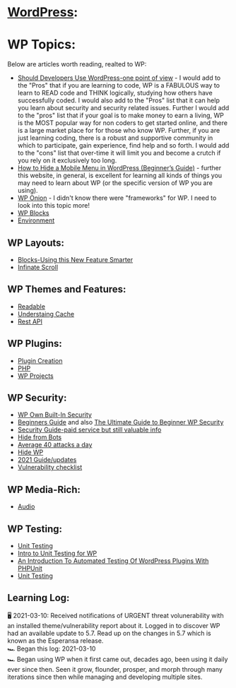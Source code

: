 # [WordPress](https://wordpress.org/):


# WP Topics: 
Below are articles worth reading, realted to WP:
* [Should Developers Use WordPress-one point of view](https://hackernoon.com/should-web-developers-use-wordpress-15193u9w) - I would add to the "Pros" that if you are learning to code, WP is a FABULOUS way to learn to READ code and THINK logically, studying how others have successfully coded.  I would also add to the "Pros" list that it can help you learn about security and security related issues. Further I would add to the "pros" list that if your goal is to make money to earn a living, WP is the MOST popular way for non coders to get started online, and there is a large market place for for those who know WP. Further, if you are just learning coding, there is a robust and supportive community in which to participate, gain experience, find help and so forth.  I would add to the "cons" list that over-time it will limit you and become a crutch if you rely on it exclusively too long. 
* [How to Hide a Mobile Menu in WordPress (Beginner’s Guide)](https://www.wpbeginner.com/wp-tutorials/how-to-hide-a-mobile-menu-in-wordpress-beginners-guide/) - further this website, in general, is excellent for learning all kinds of things you may need to learn about WP (or the specific version of WP you are using). 
* [WP Onion](https://www.producthunt.com/posts/wponion) - I didn't know there were "frameworks" for WP.  I need to look into this topic more! 
* [WP Blocks](https://css-tricks.com/a-crash-course-in-wordpress-block-filters/)
* [Environment](https://github.com/alexmacarthur/wp-skateboard)

## WP Layouts:
* [Blocks-Using this New Feature Smarter](https://theeventscalendar.com/blog/wordpress/how-to-work-with-wordpress-block-patterns/)
* [Infinate Scroll](https://www.codementor.io/@lautiamkok/creating-an-infinite-scroll-with-vue-for-wordpress-nted2pd8j)

## WP Themes and Features: 
* [Readable](https://www.producthunt.com/posts/readable-wordpress-theme)
* [Understaing Cache](https://spinupwp.com/wordpress-caching-all-you-need-to-know/)
* [Rest API](https://css-tricks.com/headless-form-submission-with-the-wordpress-rest-api/)

## WP Plugins: 
* [Plugin Creation](https://webdesign.tutsplus.com/tutorials/create-a-custom-wordpress-plugin-from-scratch--net-2668)
* [PHP](https://webdesign.tutsplus.com/tutorials/learn-php-for-wordpress-creating-the-first-php-file--cms-34711)
* [WP Projects](https://code.tutsplus.com/articles/learn-to-code-wordpress-plugins-with-these-3-practical-projects--cms-33920)

## WP Security:  
* [WP Own Built-In Security](https://wordpress.org/about/security/)
* [Beginners Guide](https://redstapler.co/wordpress-security-guide-for-beginners/) and also [The Ultimate Guide to Beginner WP Security](https://www.wpbeginner.com/wordpress-security/)
* [Security Guide-paid service but still valuable info](https://kinsta.com/blog/wordpress-security-plugins/)
* [Hide from Bots](https://wordpress.org/plugins/hide-my-wp/)
* [Average 40 attacks a day](https://secure.wphackedhelp.com/blog/best-wordpress-security-plugins/)
* [Hide WP](https://wordpress.org/plugins/wp-hide-security-enhancer/)
* [2021 Guide/updates](https://www.codeinwp.com/blog/secure-your-wordpress-website/)
* [Vulnerability checklist](https://blog.hubspot.com/website/wordpress-security-issues)

## WP Media-Rich:
* [Audio](https://css-tricks.com/pinned-audio-wordpress-theme/)

## WP Testing: 
* [Unit Testing](https://make.wordpress.org/cli/handbook/misc/plugin-unit-tests/)
* [Intro to Unit Testing for WP](https://blog.nexcess.net/intro-unit-testing-wordpress/)
* [An Introduction To Automated Testing Of WordPress Plugins With PHPUnit](https://www.smashingmagazine.com/2017/12/automated-testing-wordpress-plugins-phpunit/)
* [Unit Testing](https://www.macarthur.me/posts/simpler-unit-testing-for-wordpress)

## Learning Log: 
🖥️ 2021-03-10: Received notifications of URGENT threat volunerability with an installed theme/vulnerability report about it.  Logged in to discover WP had an available update to 5.7. Read up on the changes in 5.7 which is known as the Esperansa release. <br>
🏎️ Began this log: 2021-03-10<br>
🏎️ Began using WP when it first came out, decades ago, been using it daily ever since then. Seen it grow, flounder, prosper, and morph through many iterations since then while managing and developing multiple sites. <br> 
